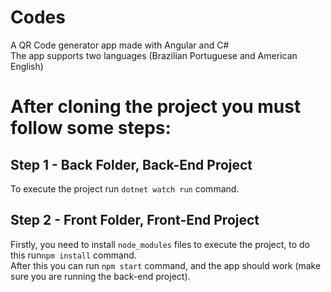 # Codes
A QR Code generator app made with Angular and C#<br>
The app supports two languages (Brazilian Portuguese and American English) 

# After cloning the project you must follow some steps:

## Step 1 - Back Folder, Back-End Project
To execute the project run ``dotnet watch run`` command.

## Step 2 - Front Folder, Front-End Project
Firstly, you need to install ``node_modules`` files to execute the project, to do this run``npm install`` command. <br>
After this you can run ``npm start`` command, and the app should work (make sure you are running the back-end project).
